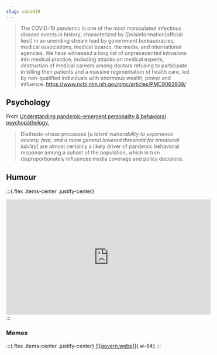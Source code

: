 ```yaml
---
slug: covid19
---
```


> The COVID-19 pandemic is one of the most manipulated infectious disease events in history, characterized by [[misinformation|official lies]] in an unending stream lead by government bureaucracies, medical associations, medical boards, the media, and international agencies. We have witnessed a long list of unprecedented intrusions into medical practice, including attacks on medical experts, destruction of medical careers among doctors refusing to participate in killing their patients and a massive regimentation of health care, led by non-qualified individuals with enormous wealth, power and influence.  https://www.ncbi.nlm.nih.gov/pmc/articles/PMC9062939/

## Psychology

From [Understanding pandemic-emergent personality & behavioral psychopathology](https://jdhaltigan.substack.com/p/understanding-pandemic-emergent-personality),

> Diathesis-stress processes [*a latent vulnerability to experience anxiety, fear, and a more general lowered threshold for emotional lability*] are almost certainly a likely driver of pandemic behavioral response among a subset of the population, which in turn disproportionately influences media coverage and policy decisions.

## Humour

:::{.flex .items-center .justify-center}
<iframe width="560" height="315" src="https://www.youtube.com/embed/X29lF43mUlo" title="YouTube video player" frameborder="0" allow="accelerometer; autoplay; clipboard-write; encrypted-media; gyroscope; picture-in-picture" allowfullscreen></iframe>
:::

### Memes

:::{.flex .items-center .justify-center}
[![[govern.webp]]](https://old.reddit.com/r/TheMotte/comments/v5v1mw/i_remain_unvaccinated_what_are_the_reasons_at/ibdqvvq/?context=2){.w-64}
::: 

